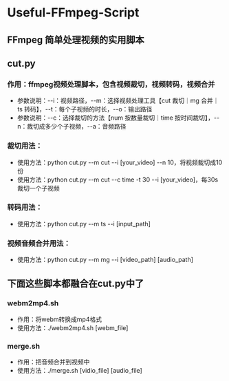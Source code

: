 # Useful-FFmpeg-Script
## FFmpeg 简单处理视频的实用脚本   

## cut.py

### 作用：ffmpeg视频处理脚本，包含视频裁切，视频转码，视频合并
* 参数说明：--i：视频路径，--m：选择视频处理工具【cut 裁切｜mg 合并｜ts 转码】，--t：每个子视频的时长，--o：输出路径
* 参数说明：--c：选择裁切的方法【num 按数量裁切｜time 按时间裁切】，--n：裁切成多少个子视频，--a：音频路径
### 裁切用法：
* 使用方法：python cut.py --m cut --i [your_video] --n 10，将视频裁切成10份
* 使用方法：python cut.py --m cut --c time -t 30 --i [your_video]，每30s裁切一个子视频

### 转码用法：
* 使用方法：python cut.py --m ts --i [input_path]

### 视频音频合并用法：
* 使用方法：python cut.py --m mg --i [video_path] [audio_path]


## 下面这些脚本都融合在cut.py中了
### webm2mp4.sh
* 作用：将webm转换成mp4格式
* 使用方法：./webm2mp4.sh [webm_file]

### merge.sh
* 作用：把音频合并到视频中
* 使用方法：./merge.sh [vidio_file] [audio_file]
